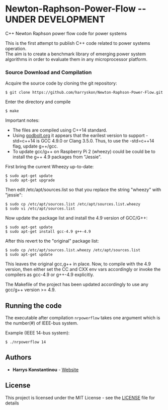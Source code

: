 # Newton-Raphson-Power-Flow -- UNDER DEVELOPMENT
C++ Newton Raphson power flow code for power systems

This is the first attempt to publish C++ code related to power systems operation.   
The aim is to create a benchmark library of emerging power system algorithms in order to evaluate them in any microprocessor platform. 

<!---
## Getting Started

These instructions will get you a copy of the project up and running on your local machine for development and testing purposes. 

### Prerequisites

What things you need to install the software and how to install them

#### Eigen library - [Eigen](http://eigen.tuxfamily.org/index.php?title=Main_Page)

##### Installing

Eigen is a C++ template library for linear algebra: matrices, vectors, numerical solvers, and related algorithms.

In order to use [eigen](https://eigen.tuxfamily.org/dox/namespaceEigen.html), you just need to download and extract [eigen](https://eigen.tuxfamily.org/dox/namespaceEigen.html)'s source code. In fact, the header files in the [eigen](https://eigen.tuxfamily.org/dox/namespaceEigen.html) subdirectory are the only files required to compile programs using [eigen](https://eigen.tuxfamily.org/dox/namespaceEigen.html). The header files are the same for all platforms. It is not necessary to use CMake or install anything.

##### Compiling and running your first program

There is no library to link to. The only thing that you need to keep in mind when compiling a program is that the compiler must be able to find the Eigen header files. The directory in which you placed Eigen's source code must be in the include path. With GCC you use the -I option to achieve this, so you can compile the program with a command like this:

```
$ g++ -I /path/to/eigen/ my_program.cpp -o my_program 
```
-->
### Source Download and Compilation

Acquire the source code by cloning the git repository:

```
$ git clone https://github.com/harryskon/Newton-Raphson-Power-Flow.git
```
Enter the directory and compile

```
$ make 
```
Important notes:

  * The files are compiled using C++14 standard.
  * Using [godbolt.org](https://gcc.godbolt.org/) it appears that the earilest version to support -std=c++14 is GCC 4.9.0 or Clang 3.5.0. Thus, to use the -std=c++14 flag, update g++/gcc.
  * To update gcc/g++ on Raspberry Pi 2 (wheezy) could be could be to install the g++ 4.9 packages from "Jessie". 

  First bring the current Wheezy up-to-date:
  ```
  $ sudo apt-get update
  $ sudo apt-get upgrade
  ```
  Then edit /etc/apt/sources.list so that you replace the string "wheezy" with "jessie":
  ```
  $ sudo cp /etc/apt/sources.list /etc/apt/sources.list.wheezy
  $ sudo vi /etc/apt/sources.list
  ```
  Now update the package list and install the 4.9 version of GCC/G++:
  ```
  $ sudo apt-get update
  $ sudo apt-get install gcc-4.9 g++-4.9
  ```
  After this revert to the "original" package list:
  ```
  $ sudo cp /etc/apt/sources.list.wheezy /etc/apt/sources.list
  $ sudo apt-get update
  ```
  This leaves the original gcc,g++ in place. Now, to compile with the 4.9 version, then either set the CC and CXX env vars accordingly or invoke the compilers as gcc-4.9 or g++-4.9 explicitly.

  The Makefile of the project has been updated accordingly to use any gcc/g++ version >= 4.9.

## Running the code

The executable after compilation ```nrpowerflow``` takes one argument which is the number(#) of IEEE-bus system.  

Example (IEEE 14-bus system):
```
$ ./nrpowerflow 14
```

## Authors

* **Harrys Konstantinou** - [Website](https://dss-lab.github.io/)

## License

This project is licensed under the MIT License - see the [LICENSE](LICENSE) file for details

